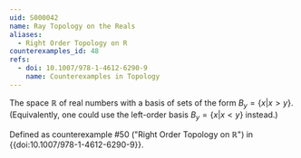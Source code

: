 ```yaml
---
uid: S000042
name: Ray Topology on the Reals
aliases:
  - Right Order Topology on R
counterexamples_id: 48
refs:
  - doi: 10.1007/978-1-4612-6290-9 
    name: Counterexamples in Topology
---
```

The space $\mathbb{R}$ of real numbers with a basis of sets of the form
$B_y=\{x|x>y\}$.
(Equivalently, one could use the left-order basis $B_y=\{x|x<y\}$ instead.)

Defined as counterexample #50 ("Right Order Topology on $\mathbb R$")
in {{doi:10.1007/978-1-4612-6290-9}}.
